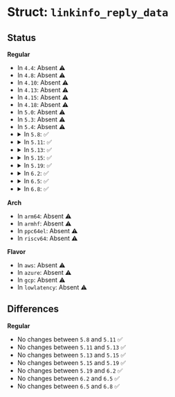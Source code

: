 # Struct: <code>linkinfo_reply_data</code>

## Status
<b>Regular</b>
<ul>
<li>
In <code>4.4</code>: Absent ⚠️
</li>
<li>
In <code>4.8</code>: Absent ⚠️
</li>
<li>
In <code>4.10</code>: Absent ⚠️
</li>
<li>
In <code>4.13</code>: Absent ⚠️
</li>
<li>
In <code>4.15</code>: Absent ⚠️
</li>
<li>
In <code>4.18</code>: Absent ⚠️
</li>
<li>
In <code>5.0</code>: Absent ⚠️
</li>
<li>
In <code>5.3</code>: Absent ⚠️
</li>
<li>
In <code>5.4</code>: Absent ⚠️
</li>
<li>
<details>
<summary>In <code>5.8</code>: ✅</summary>

```c
struct linkinfo_reply_data {
    struct ethnl_reply_data base;
    struct ethtool_link_ksettings ksettings;
    struct ethtool_link_settings *lsettings;
};
```
</details>
</li>
<li>
<details>
<summary>In <code>5.11</code>: ✅</summary>

```c
struct linkinfo_reply_data {
    struct ethnl_reply_data base;
    struct ethtool_link_ksettings ksettings;
    struct ethtool_link_settings *lsettings;
};
```
</details>
</li>
<li>
<details>
<summary>In <code>5.13</code>: ✅</summary>

```c
struct linkinfo_reply_data {
    struct ethnl_reply_data base;
    struct ethtool_link_ksettings ksettings;
    struct ethtool_link_settings *lsettings;
};
```
</details>
</li>
<li>
<details>
<summary>In <code>5.15</code>: ✅</summary>

```c
struct linkinfo_reply_data {
    struct ethnl_reply_data base;
    struct ethtool_link_ksettings ksettings;
    struct ethtool_link_settings *lsettings;
};
```
</details>
</li>
<li>
<details>
<summary>In <code>5.19</code>: ✅</summary>

```c
struct linkinfo_reply_data {
    struct ethnl_reply_data base;
    struct ethtool_link_ksettings ksettings;
    struct ethtool_link_settings *lsettings;
};
```
</details>
</li>
<li>
<details>
<summary>In <code>6.2</code>: ✅</summary>

```c
struct linkinfo_reply_data {
    struct ethnl_reply_data base;
    struct ethtool_link_ksettings ksettings;
    struct ethtool_link_settings *lsettings;
};
```
</details>
</li>
<li>
<details>
<summary>In <code>6.5</code>: ✅</summary>

```c
struct linkinfo_reply_data {
    struct ethnl_reply_data base;
    struct ethtool_link_ksettings ksettings;
    struct ethtool_link_settings *lsettings;
};
```
</details>
</li>
<li>
<details>
<summary>In <code>6.8</code>: ✅</summary>

```c
struct linkinfo_reply_data {
    struct ethnl_reply_data base;
    struct ethtool_link_ksettings ksettings;
    struct ethtool_link_settings *lsettings;
};
```
</details>
</li>
</ul>
<b>Arch</b>
<ul>
<li>
In <code>arm64</code>: Absent ⚠️
</li>
<li>
In <code>armhf</code>: Absent ⚠️
</li>
<li>
In <code>ppc64el</code>: Absent ⚠️
</li>
<li>
In <code>riscv64</code>: Absent ⚠️
</li>
</ul>
<b>Flavor</b>
<ul>
<li>
In <code>aws</code>: Absent ⚠️
</li>
<li>
In <code>azure</code>: Absent ⚠️
</li>
<li>
In <code>gcp</code>: Absent ⚠️
</li>
<li>
In <code>lowlatency</code>: Absent ⚠️
</li>
</ul>

## Differences
<b>Regular</b>
<ul>
<li>
No changes between <code>5.8</code> and <code>5.11</code> ✅
</li>
<li>
No changes between <code>5.11</code> and <code>5.13</code> ✅
</li>
<li>
No changes between <code>5.13</code> and <code>5.15</code> ✅
</li>
<li>
No changes between <code>5.15</code> and <code>5.19</code> ✅
</li>
<li>
No changes between <code>5.19</code> and <code>6.2</code> ✅
</li>
<li>
No changes between <code>6.2</code> and <code>6.5</code> ✅
</li>
<li>
No changes between <code>6.5</code> and <code>6.8</code> ✅
</li>
</ul>

